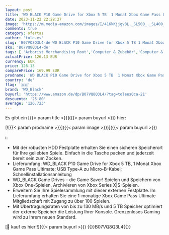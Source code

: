 ```yaml
---
layout: post
title: 'WD BLACK P10 Game Drive for Xbox 5 TB  1 Monat Xbox Game Pass Ultimate  Übertragungsgeschwindigkeiten bis 140 MB/s  für Xbox  Schwarz mit weißem Rand'
date: 2023-11-22 22:28:27
image: 'https://m.media-amazon.com/images/I/416kKjjgv8L._SL500_._SL400_.jpg'
comments: true
category: ofertas
author: 'tole.es'
slug: 'B07VQ8Q3L4-de WD BLACK P10 Game Drive for Xbox 5 TB 1 Monat Xbox Game...'
sku: 'B07VQ8Q3L4-de'
tags: [ 'Arborist Merchandising Root','Computer & Zubehör','Computer & Zubehör: Produkte mit Umwelt-Label','Datenspeicher','Externe Datenspeicher','Externe SSD','PC gaming components','Self Service','Special Features Stores','a4cbee59-f823-40fe-831a-7de64f655f6f_0','a4cbee59-f823-40fe-831a-7de64f655f6f_1301','a4cbee59-f823-40fe-831a-7de64f655f6f_9701','wd_black','🇩🇪', ]
actualPrice: 126.13 EUR
currency: EUR
price: 126.13
comparePrice: 169.99 EUR
prodname: 'WD BLACK P10 Game Drive for Xbox 5 TB  1 Monat Xbox Game Pass Ultimate  Übertragungsgeschwindigkeiten bis 140 MB/s  für Xbox  Schwarz mit weißem Rand'
country: 'de'
flag: '🇩🇪'
brand: 'WD_Black'
buyurl: 'https://www.amazon.de/dp/B07VQ8Q3L4/?tag=tolees0ca-21'
descuento: '25.80'
average: '126.723'
---
```


Es gibt ein [{{< param title >}}]({{< param buyurl >}}) hier:

[![{{< param prodname >}}]({{< param image >}})]({{< param buyurl >}})

ℹ️:

- Mit der robusten HDD Festplatte erhalten Sie einen sicheren Speicherort für Ihre geliebten Spiele. Einfach in die Tasche packen und jederzeit bereit sein zum Zocken.
- Lieferumfang: WD_BLACK P10 Game Drive for Xbox 5 TB, 1 Monat Xbox Game Pass Ultimate; USB Type-A zu Micro-B-Kabel; Schnellinstallationsanleitung
- WD_BLACK Game Drives – die Game Saver! Spielen und Speichern von Xbox One-Spielen, Archivieren von Xbox Series X|S-Spielen.
- Erweitern Sie Ihre Spielesammlung mit dieser externen Festplatte. Im Lieferumfang erhalten Sie eine 1-monatige Xbox Game Pass Ultimate Mitgliedschaft mit Zugang zu über 100 Spielen.
- Mit Übertragungsraten von bis zu 130 MB/s und 5 TB Speicher optimiert der externe Speicher die Leistung Ihrer Konsole. Grenzenloses Gaming wird zu Ihrem neuen Standard.

[🛒 kauf es hier!!]({{< param buyurl >}})
{{<world>}}B07VQ8Q3L4{{</world>}}
